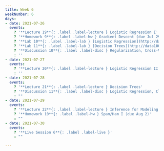 ```yaml
---
title: Week 6
weekNumber: 6
days:
- date: 2021-07-26
  events:
    ? '**Lecture 19**{: .label .label-lecture } Logistic Regression I'
    ? '**Homework 9**{: .label .label-hw } Gradient Descent (due Jul 29)'
    ? '**Lab 10**{: .label .label-lab } [Logistic Regression](http://data100.datahub.berkeley.edu/hub/user-redirect/git-sync?repo=https://github.com/DS-100/su21&urlpath=tree/su21/lab/lab10&branch=main) (due Jul 31)'
    ? '**Lab 11**{: .label .label-lab } [Decision Trees](http://data100.datahub.berkeley.edu/hub/user-redirect/git-sync?repo=https://github.com/DS-100/su21&urlpath=tree/su21/lab/lab11&branch=main) (due Jul 31)'
    ? '**Discussion 10**{: .label .label-disc } Regularization, Cross-Validation, Gradient Descent'
    : ''
- date: 2021-07-27
  events:
    ? '**Lecture 20**{: .label .label-lecture } Logistic Regression II and Classification'
    : ''
- date: 2021-07-28
  events:
    ? '**Lecture 21**{: .label .label-lecture } Decision Trees'
    ? '**Discussion 11**{: .label .label-disc } Logistic Regression, Classification'
    : ""
- date: 2021-07-29
  events:
    ? '**Lecture 22**{: .label .label-lecture } Inference for Modeling'
    ? '**Homework 10**{: .label .label-hw } Spam/Ham I (due Aug 2)'
    : ""
- date: 2021-07-30
  events:
    ? '**Live Session 6**{: .label .label-live }'
    : ""

---
```

